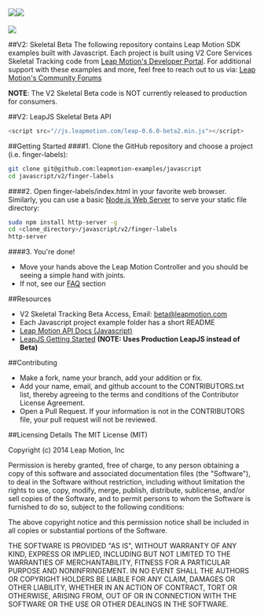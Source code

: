 <img src="https://di4564baj7skl.cloudfront.net/assets/leapjs/leapjs-logo-270-6bbee8a1836a10769c1ba84951450006.png"><img src="https://lm-assets.s3.amazonaws.com/screenshots/skeletal_beta_3.png">
=====

<img src="https://di4564baj7skl.cloudfront.net/assets/mac-a3b33298ed46dbf8a36151ac0357dbef.png">

##V2: Skeletal Beta
The following repository contains Leap Motion SDK examples built with Javascript. Each project is built using V2 Core Services Skeletal Tracking code from [Leap Motion's Developer Portal](https://developer.leapmotion.com/downloads/skeletal-beta). For additional support with these examples and more, feel free to reach out to us via: [Leap Motion's Community Forums](https://community.leapmotion.com/category/beta)  

**NOTE**: The V2 Skeletal Beta code is NOT currently released to production for consumers. 

##V2: LeapJS Skeletal Beta API
```javascript
<script src="//js.leapmotion.com/leap-0.6.0-beta2.min.js"></script>
```

##Getting Started
####1. Clone the GitHub repository and choose a project (i.e. finger-labels):
```bash
git clone git@github.com:leapmotion-examples/javascript
cd javascript/v2/finger-labels
```

####2. Open finger-labels/index.html in your favorite web browser. Similarly, you can use a basic [Node.js Web Server](https://www.npmjs.org/package/node-http-server) to serve your static file directory:
```bash
sudo npm install http-server -g
cd <clone_directory>/javascript/v2/finger-labels
http-server
```

####3. You're done!
* Move your hands above the Leap Motion Controller and you should be seeing a simple hand with joints.
* If not, see our [FAQ](https://developer.leapmotion.com/downloads/skeletal-beta/faq) section


##Resources
* V2 Skeletal Tracking Beta Access, Email: beta@leapmotion.com
* Each Javascript project example folder has a short README
* [Leap Motion API Docs (Javascript)](https://developer.leapmotion.com/documentation/skeletal/javascript/index.html)
* [LeapJS Getting Started](https://developer.leapmotion.com/leapjs/getting-started) **(NOTE: Uses Production LeapJS instead of Beta)**

##Contributing
* Make a fork, name your branch, add your addition or fix.
* Add your name, email, and github account to the CONTRIBUTORS.txt list, thereby agreeing to the terms and conditions of the Contributor License Agreement.
* Open a Pull Request. If your information is not in the CONTRIBUTORS file, your pull request will not be reviewed.

##Licensing Details
The MIT License (MIT)

Copyright (c) 2014 Leap Motion, Inc

Permission is hereby granted, free of charge, to any person obtaining a copy of this software and associated documentation files (the "Software"), to deal in the Software without restriction, including without limitation the rights to use, copy, modify, merge, publish, distribute, sublicense, and/or sell copies of the Software, and to permit persons to whom the Software is furnished to do so, subject to the following conditions:

The above copyright notice and this permission notice shall be included in all copies or substantial portions of the Software.

THE SOFTWARE IS PROVIDED "AS IS", WITHOUT WARRANTY OF ANY KIND, EXPRESS OR IMPLIED, INCLUDING BUT NOT LIMITED TO THE WARRANTIES OF MERCHANTABILITY, FITNESS FOR A PARTICULAR PURPOSE AND NONINFRINGEMENT. IN NO EVENT SHALL THE AUTHORS OR COPYRIGHT HOLDERS BE LIABLE FOR ANY CLAIM, DAMAGES OR OTHER LIABILITY, WHETHER IN AN ACTION OF CONTRACT, TORT OR OTHERWISE, ARISING FROM, OUT OF OR IN CONNECTION WITH THE SOFTWARE OR THE USE OR OTHER DEALINGS IN THE SOFTWARE.
